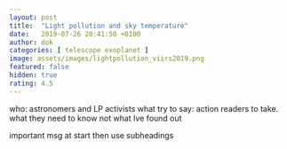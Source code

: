 ```yaml
---
layout: post
title:  "Light pollution and sky temperature"
date:   2019-07-26 20:41:50 +0100
author: dok
categories: [ telescope exoplanet ]
image: assets/images/lightpollution_viirs2019.png
featured: false
hidden: true
rating: 4.5
---
```


who: astronomers and LP activists
what try to say:
action readers to take. what they need to know not what Ive found out

important msg at start then use subheadings
